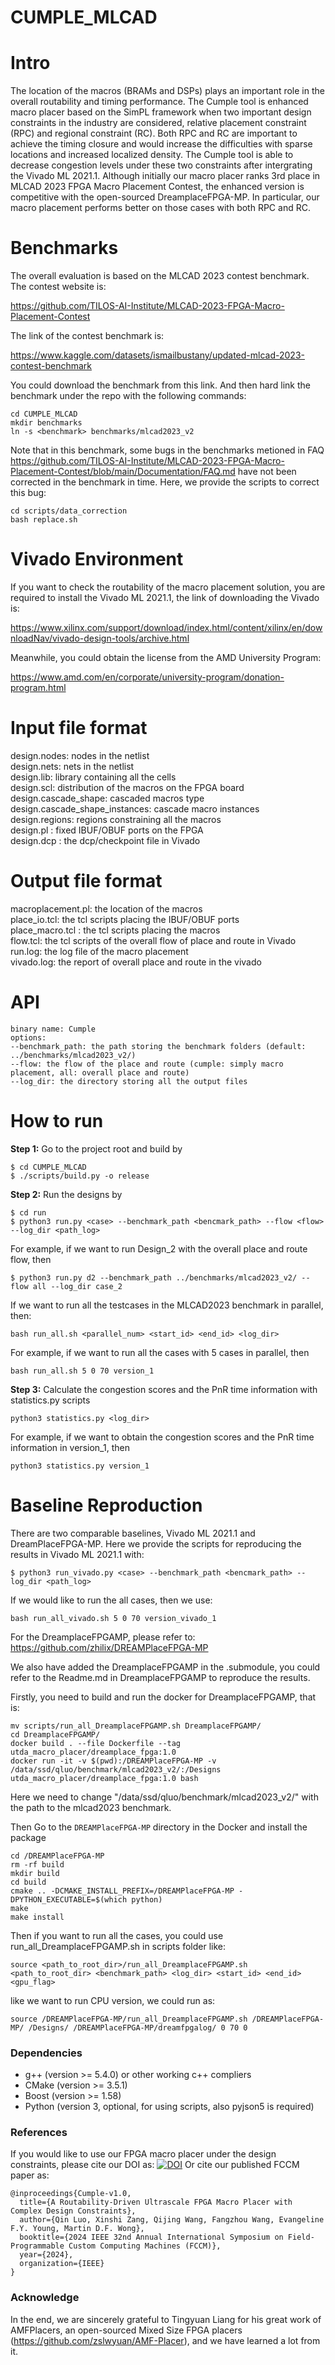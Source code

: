 # CUMPLE_MLCAD

# Intro

The location of the macros (BRAMs and DSPs) plays an important role in the overall routability and timing performance. The Cumple tool is enhanced macro placer based on the SimPL framework when two important design constraints in the industry are considered, relative placement constraint (RPC) and regional constraint (RC). Both RPC and RC are important to achieve the timing closure and would increase the difficulties with sparse locations and increased localized density. The Cumple tool is able to decrease congestion levels under these two constraints after intergrating the Vivado ML 2021.1. Although initially our macro placer ranks 3rd place in MLCAD 2023 FPGA Macro Placement Contest, the enhanced version is competitive with the open-sourced DreamplaceFPGA-MP. In particular, our macro placement performs better on those cases with both RPC and RC.

# Benchmarks

The overall evaluation is based on the MLCAD 2023 contest benchmark. The contest website is:

<https://github.com/TILOS-AI-Institute/MLCAD-2023-FPGA-Macro-Placement-Contest>

The link of the contest benchmark is:

<https://www.kaggle.com/datasets/ismailbustany/updated-mlcad-2023-contest-benchmark>


You could download the benchmark from this link. And then hard link the benchmark under the repo with the
following commands:
~~~
cd CUMPLE_MLCAD
mkdir benchmarks
ln -s <benchmark> benchmarks/mlcad2023_v2
~~~

Note that in this benchmark, some bugs in the benchmarks metioned in FAQ <https://github.com/TILOS-AI-Institute/MLCAD-2023-FPGA-Macro-Placement-Contest/blob/main/Documentation/FAQ.md> have not been corrected in the benchmark in time. Here, we provide the scripts to correct this bug:
~~~
cd scripts/data_correction
bash replace.sh
~~~

# Vivado Environment
If you want to check the routability of the macro placement solution, you are required to install the Vivado ML 2021.1, the link of downloading the Vivado is:

<https://www.xilinx.com/support/download/index.html/content/xilinx/en/downloadNav/vivado-design-tools/archive.html>

Meanwhile, you could obtain the license from the AMD University Program:

<https://www.amd.com/en/corporate/university-program/donation-program.html>

# Input file format

design.nodes: nodes in the netlist <br>
design.nets: nets in the netlist <br>
design.lib: library containing all the cells <br>
design.scl: distribution of the macros on the FPGA board <br>
design.cascade_shape: cascaded macros type <br>
design.cascade_shape_instances: cascade macro instances <br>
design.regions: regions constraining all the macros <br>
design.pl : fixed IBUF/OBUF ports on the FPGA <br>
design.dcp : the dcp/checkpoint file in Vivado <br>

# Output file format
macroplacement.pl: the location of the macros <br>
place_io.tcl: the tcl scripts placing the IBUF/OBUF ports <br>
place_macro.tcl : the tcl scripts placing the macros <br>
flow.tcl: the tcl scripts of the overall flow of place and route in Vivado <br>
run.log: the log file of the macro placement <br>
vivado.log: the report of overall place and route in the vivado <br>

# API
~~~
binary name: Cumple 
options:
--benchmark_path: the path storing the benchmark folders (default: ../benchmarks/mlcad2023_v2/)
--flow: the flow of the place and route (cumple: simply macro placement, all: overall place and route)
--log_dir: the directory storing all the output files
~~~


# How to run
**Step 1:** Go to the project root and build by
~~~
$ cd CUMPLE_MLCAD
$ ./scripts/build.py -o release
~~~
**Step 2:** Run the designs by
~~~
$ cd run
$ python3 run.py <case> --benchmark_path <bencmark_path> --flow <flow> --log_dir <path_log>
~~~
For example, if we want to run Design_2 with the overall place and route flow, then
~~~
$ python3 run.py d2 --benchmark_path ../benchmarks/mlcad2023_v2/ --flow all --log_dir case_2
~~~
If we want to run all the testcases in the MLCAD2023 benchmark in parallel, then:
~~~
bash run_all.sh <parallel_num> <start_id> <end_id> <log_dir>
~~~
For example, if we want to run all the cases with 5 cases in parallel, then
~~~
bash run_all.sh 5 0 70 version_1
~~~
**Step 3:** Calculate the congestion scores and the PnR time information with statistics.py scripts
~~~
python3 statistics.py <log_dir>
~~~
For example, if we want to obtain the congestion scores and the PnR time information in version_1, then
~~~
python3 statistics.py version_1
~~~

# Baseline Reproduction
There are two comparable baselines, Vivado ML 2021.1 and DreamPlaceFPGA-MP. Here we provide the scripts for reproducing the results in Vivado ML 2021.1 with:
~~~
$ python3 run_vivado.py <case> --benchmark_path <bencmark_path> --log_dir <path_log>
~~~
If we would like to run the all cases, then we use:
~~~
bash run_all_vivado.sh 5 0 70 version_vivado_1
~~~

For the DreamplaceFPGAMP, please refer to:
<https://github.com/zhilix/DREAMPlaceFPGA-MP>

We also have added the DreamplaceFPGAMP in the .submodule, you could refer to the Readme.md in DreamplaceFPGAMP to reproduce the results.

Firstly, you need to build and run the docker for DreamplaceFPGAMP, that is:
~~~
mv scripts/run_all_DreamplaceFPGAMP.sh DreamplaceFPGAMP/
cd DreamplaceFPGAMP/
docker build . --file Dockerfile --tag utda_macro_placer/dreamplace_fpga:1.0
docker run -it -v $(pwd):/DREAMPlaceFPGA-MP -v /data/ssd/qluo/benchmark/mlcad2023_v2/:/Designs utda_macro_placer/dreamplace_fpga:1.0 bash
~~~

Here we need to change "/data/ssd/qluo/benchmark/mlcad2023_v2/" with the path to the mlcad2023 benchmark.

Then Go to the `DREAMPlaceFPGA-MP` directory in the Docker and install the package
~~~
cd /DREAMPlaceFPGA-MP
rm -rf build
mkdir build 
cd build 
cmake .. -DCMAKE_INSTALL_PREFIX=/DREAMPlaceFPGA-MP -DPYTHON_EXECUTABLE=$(which python)
make
make install
~~~

Then if you want to run all the cases, you could use run_all_DreamplaceFPGAMP.sh in scripts folder like:
~~~
source <path_to_root_dir>/run_all_DreamplaceFPGAMP.sh <path_to_root_dir> <benchmark_path> <log_dir> <start_id> <end_id> <gpu_flag>
~~~

like we want to run CPU version, we could run as:
~~~
source /DREAMPlaceFPGA-MP/run_all_DreamplaceFPGAMP.sh /DREAMPlaceFPGA-MP/ /Designs/ /DREAMPlaceFPGA-MP/dreamfpgalog/ 0 70 0
~~~

### Dependencies

* g++ (version >= 5.4.0) or other working c++ compliers
* CMake (version >= 3.5.1)
* Boost (version >= 1.58)
* Python (version 3, optional, for using scripts, also pyjson5 is required)

### References
If you would like to use our FPGA macro placer under the design constraints, please cite our DOI as:
[![DOI](https://zenodo.org/badge/761311317.svg)](https://zenodo.org/doi/10.5281/zenodo.10929465)
Or cite our published FCCM paper as:
~~~
@inproceedings{Cumple-v1.0,
  title={A Routability-Driven Ultrascale FPGA Macro Placer with Complex Design Constraints},
  author={Qin Luo, Xinshi Zang, Qijing Wang, Fangzhou Wang, Evangeline F.Y. Young, Martin D.F. Wong},
  booktitle={2024 IEEE 32nd Annual International Symposium on Field-Programmable Custom Computing Machines (FCCM)},
  year={2024},
  organization={IEEE}
}
~~~

### Acknowledge

In the end, we are sincerely grateful to Tingyuan Liang for his great work of AMFPlacers, an open-sourced Mixed Size FPGA placers (<https://github.com/zslwyuan/AMF-Placer>), and we have learned a lot from it.
